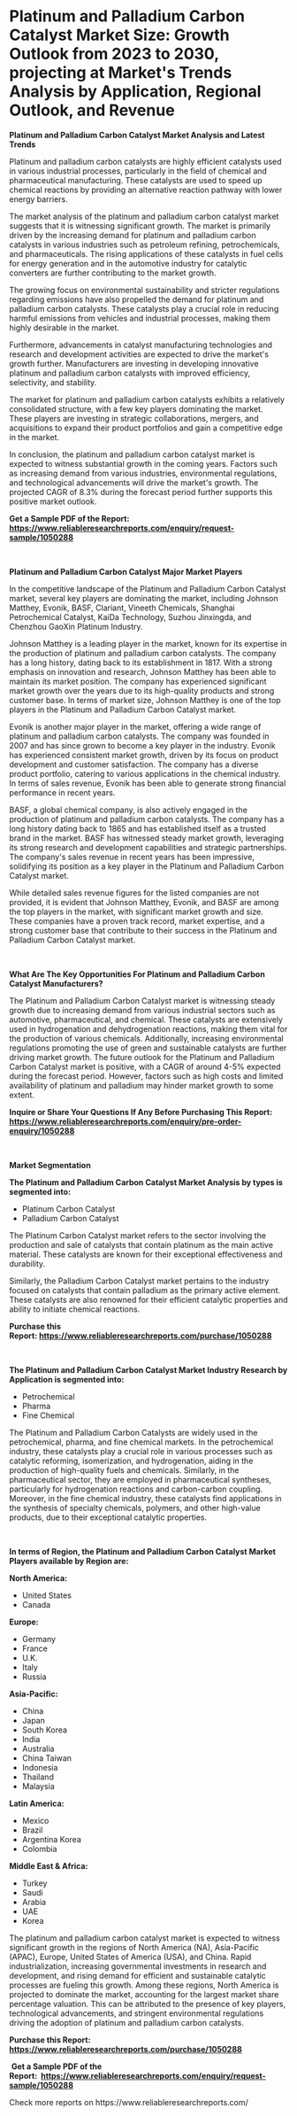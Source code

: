 <p><h1>Platinum and Palladium Carbon Catalyst Market Size: Growth Outlook from 2023 to 2030, projecting at Market's Trends Analysis by Application, Regional Outlook, and Revenue</h1></p><p><strong>Platinum and Palladium Carbon Catalyst Market Analysis and Latest Trends</strong></p>
<p><p>Platinum and palladium carbon catalysts are highly efficient catalysts used in various industrial processes, particularly in the field of chemical and pharmaceutical manufacturing. These catalysts are used to speed up chemical reactions by providing an alternative reaction pathway with lower energy barriers.</p><p>The market analysis of the platinum and palladium carbon catalyst market suggests that it is witnessing significant growth. The market is primarily driven by the increasing demand for platinum and palladium carbon catalysts in various industries such as petroleum refining, petrochemicals, and pharmaceuticals. The rising applications of these catalysts in fuel cells for energy generation and in the automotive industry for catalytic converters are further contributing to the market growth.</p><p>The growing focus on environmental sustainability and stricter regulations regarding emissions have also propelled the demand for platinum and palladium carbon catalysts. These catalysts play a crucial role in reducing harmful emissions from vehicles and industrial processes, making them highly desirable in the market.</p><p>Furthermore, advancements in catalyst manufacturing technologies and research and development activities are expected to drive the market's growth further. Manufacturers are investing in developing innovative platinum and palladium carbon catalysts with improved efficiency, selectivity, and stability.</p><p>The market for platinum and palladium carbon catalysts exhibits a relatively consolidated structure, with a few key players dominating the market. These players are investing in strategic collaborations, mergers, and acquisitions to expand their product portfolios and gain a competitive edge in the market.</p><p>In conclusion, the platinum and palladium carbon catalyst market is expected to witness substantial growth in the coming years. Factors such as increasing demand from various industries, environmental regulations, and technological advancements will drive the market's growth. The projected CAGR of 8.3% during the forecast period further supports this positive market outlook.</p></p>
<p><strong>Get a Sample PDF of the Report:&nbsp; <a href="https://www.reliableresearchreports.com/enquiry/request-sample/1050288">https://www.reliableresearchreports.com/enquiry/request-sample/1050288</a></strong></p>
<p>&nbsp;</p>
<p><strong>Platinum and Palladium Carbon Catalyst Major Market Players</strong></p>
<p><p>In the competitive landscape of the Platinum and Palladium Carbon Catalyst market, several key players are dominating the market, including Johnson Matthey, Evonik, BASF, Clariant, Vineeth Chemicals, Shanghai Petrochemical Catalyst, KaiDa Technology, Suzhou Jinxingda, and Chenzhou GaoXin Platinum Industry. </p><p>Johnson Matthey is a leading player in the market, known for its expertise in the production of platinum and palladium carbon catalysts. The company has a long history, dating back to its establishment in 1817. With a strong emphasis on innovation and research, Johnson Matthey has been able to maintain its market position. The company has experienced significant market growth over the years due to its high-quality products and strong customer base. In terms of market size, Johnson Matthey is one of the top players in the Platinum and Palladium Carbon Catalyst market.</p><p>Evonik is another major player in the market, offering a wide range of platinum and palladium carbon catalysts. The company was founded in 2007 and has since grown to become a key player in the industry. Evonik has experienced consistent market growth, driven by its focus on product development and customer satisfaction. The company has a diverse product portfolio, catering to various applications in the chemical industry. In terms of sales revenue, Evonik has been able to generate strong financial performance in recent years.</p><p>BASF, a global chemical company, is also actively engaged in the production of platinum and palladium carbon catalysts. The company has a long history dating back to 1865 and has established itself as a trusted brand in the market. BASF has witnessed steady market growth, leveraging its strong research and development capabilities and strategic partnerships. The company's sales revenue in recent years has been impressive, solidifying its position as a key player in the Platinum and Palladium Carbon Catalyst market.</p><p>While detailed sales revenue figures for the listed companies are not provided, it is evident that Johnson Matthey, Evonik, and BASF are among the top players in the market, with significant market growth and size. These companies have a proven track record, market expertise, and a strong customer base that contribute to their success in the Platinum and Palladium Carbon Catalyst market.</p></p>
<p>&nbsp;</p>
<p><strong>What Are The Key Opportunities For Platinum and Palladium Carbon Catalyst Manufacturers?</strong></p>
<p><p>The Platinum and Palladium Carbon Catalyst market is witnessing steady growth due to increasing demand from various industrial sectors such as automotive, pharmaceutical, and chemical. These catalysts are extensively used in hydrogenation and dehydrogenation reactions, making them vital for the production of various chemicals. Additionally, increasing environmental regulations promoting the use of green and sustainable catalysts are further driving market growth. The future outlook for the Platinum and Palladium Carbon Catalyst market is positive, with a CAGR of around 4-5% expected during the forecast period. However, factors such as high costs and limited availability of platinum and palladium may hinder market growth to some extent.</p></p>
<p><strong>Inquire or Share Your Questions If Any Before Purchasing This Report: <a href="https://www.reliableresearchreports.com/enquiry/pre-order-enquiry/1050288">https://www.reliableresearchreports.com/enquiry/pre-order-enquiry/1050288</a></strong></p>
<p>&nbsp;</p>
<p><strong>Market Segmentation</strong></p>
<p><strong>The Platinum and Palladium Carbon Catalyst Market Analysis by types is segmented into:</strong></p>
<p><ul><li>Platinum Carbon Catalyst</li><li>Palladium Carbon Catalyst</li></ul></p>
<p><p>The Platinum Carbon Catalyst market refers to the sector involving the production and sale of catalysts that contain platinum as the main active material. These catalysts are known for their exceptional effectiveness and durability.</p><p>Similarly, the Palladium Carbon Catalyst market pertains to the industry focused on catalysts that contain palladium as the primary active element. These catalysts are also renowned for their efficient catalytic properties and ability to initiate chemical reactions.</p></p>
<p><strong>Purchase this Report:&nbsp;<a href="https://www.reliableresearchreports.com/purchase/1050288">https://www.reliableresearchreports.com/purchase/1050288</a></strong></p>
<p>&nbsp;</p>
<p><strong>The Platinum and Palladium Carbon Catalyst Market Industry Research by Application is segmented into:</strong></p>
<p><ul><li>Petrochemical</li><li>Pharma</li><li>Fine Chemical</li></ul></p>
<p><p>The Platinum and Palladium Carbon Catalysts are widely used in the petrochemical, pharma, and fine chemical markets. In the petrochemical industry, these catalysts play a crucial role in various processes such as catalytic reforming, isomerization, and hydrogenation, aiding in the production of high-quality fuels and chemicals. Similarly, in the pharmaceutical sector, they are employed in pharmaceutical syntheses, particularly for hydrogenation reactions and carbon-carbon coupling. Moreover, in the fine chemical industry, these catalysts find applications in the synthesis of specialty chemicals, polymers, and other high-value products, due to their exceptional catalytic properties.</p></p>
<p>&nbsp;</p>
<p><strong>In terms of Region, the Platinum and Palladium Carbon Catalyst Market Players available by Region are:</strong></p>
<p>
    <p> <strong> North America: </strong>
        <ul>
            <li>United States</li>
            <li>Canada</li>
        </ul>
        </p> 
    <p> <strong> Europe: </strong>
        <ul>
            <li>Germany</li>
            <li>France</li>
            <li>U.K.</li>
            <li>Italy</li>
            <li>Russia</li>
        </ul>
        </p> 
    <p> <strong> Asia-Pacific: </strong>
        <ul>
            <li>China</li>
            <li>Japan</li>
            <li>South Korea</li>
            <li>India</li>
            <li>Australia</li>
            <li>China Taiwan</li>
            <li>Indonesia</li>
            <li>Thailand</li>
            <li>Malaysia</li>
        </ul>
        </p> 
    <p> <strong> Latin America: </strong>
        <ul>
            <li>Mexico</li>
            <li>Brazil</li>
            <li>Argentina Korea</li>
            <li>Colombia</li>
        </ul>
        </p> 
    <p> <strong> Middle East & Africa: </strong>
        <ul>
            <li>Turkey</li>
            <li>Saudi</li>
            <li>Arabia</li>
            <li>UAE</li>
            <li>Korea</li>
        </ul>
    </p>
    </p>
<p><p>The platinum and palladium carbon catalyst market is expected to witness significant growth in the regions of North America (NA), Asia-Pacific (APAC), Europe, United States of America (USA), and China. Rapid industrialization, increasing governmental investments in research and development, and rising demand for efficient and sustainable catalytic processes are fueling this growth. Among these regions, North America is projected to dominate the market, accounting for the largest market share percentage valuation. This can be attributed to the presence of key players, technological advancements, and stringent environmental regulations driving the adoption of platinum and palladium carbon catalysts.</p></p>
<p><strong>Purchase this Report: <a href="https://www.reliableresearchreports.com/purchase/1050288">https://www.reliableresearchreports.com/purchase/1050288</a></strong></p>
<p>&nbsp;<strong>Get a Sample PDF of the Report:&nbsp;&nbsp;<a href="https://www.reliableresearchreports.com/enquiry/request-sample/1050288">https://www.reliableresearchreports.com/enquiry/request-sample/1050288</a></strong></p>
<p><strong></strong></p>
<p>Check more reports on https://www.reliableresearchreports.com/</p>